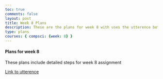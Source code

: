 ```yaml
---
toc: true
comments: false
layout: post
title: Week 8 Plans
description: These are the plans for week 8 with uses the utterence bot
type: plans
courses: { compsci: {week: 8} }
---
```



#### Plans for week 8
These plans include detailed steps for week 8 assignment

[Link to utterence](https://github.com/srivaidyas/student/issues/2)

<script src="https://utteranc.es/client.js"
    repo="srivaidyas/student"
    issue-term="pathname"
    label="comments"
    theme="github-light"
    crossorigin="anonymous"
    async>
</script>


